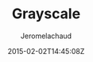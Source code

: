 ---
title: "Grayscale"
github: https://github.com/jeromelachaud/grayscale-theme
demo: http://jeromelachaud.com/grayscale-theme/
author: Jeromelachaud
ssg:
  - Jekyll
cms:
  - No Cms
date: 2015-02-02T14:45:08Z
github_branch: master
description: "Jekyll theme based on Grayscale Start Bootstrap theme"
---